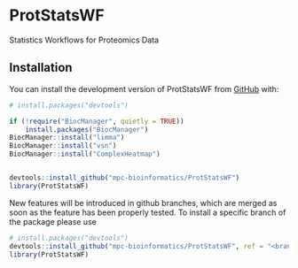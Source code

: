 # ProtStatsWF
Statistics Workflows for Proteomics Data


## Installation

You can install the development version of ProtStatsWF from
[GitHub](https://github.com/) with:

``` r
# install.packages("devtools")

if (!require("BiocManager", quietly = TRUE))
    install.packages("BiocManager")
BiocManager::install("limma")
BiocManager::install("vsn")
BiocManager::install("ComplexHeatmap")


devtools::install_github("mpc-bioinformatics/ProtStatsWF")
library(ProtStatsWF)
```

New features will be introduced in github branches, which are merged as soon as the feature has been properly tested.
To install a specific branch of the package please use

``` r
# install.packages("devtools")
devtools::install_github("mpc-bioinformatics/ProtStatsWF", ref = "<branchname>")
library(ProtStatsWF)
```
